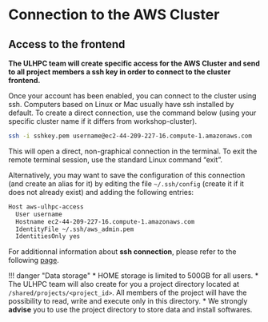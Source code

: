 # Connection to the AWS Cluster

## Access to the frontend

**The ULHPC team will create specific access for the AWS Cluster and send to all project members a ssh key in order to connect to the cluster frontend.**

Once your account has been enabled, you can connect to the cluster using ssh. Computers based on Linux or Mac usually have ssh installed by default.
To create a direct connection, use the command below (using your specific cluster name if it differs from workshop-cluster).

```bash
ssh -i sshkey.pem username@ec2-44-209-227-16.compute-1.amazonaws.com
```
This will open a direct, non-graphical connection in the terminal. To exit the remote terminal session, use the standard Linux command “exit”.

Alternatively, you may want to save the configuration of this connection (and create an alias for it) by editing the file `~/.ssh/config` (create it if it does not already exist) and adding the following entries:

```bash
Host aws-ulhpc-access
  User username
  Hostname ec2-44-209-227-16.compute-1.amazonaws.com
  IdentityFile ~/.ssh/aws_admin.pem
  IdentitiesOnly yes
```

For additionnal information about **ssh connection**, please refer to the following [page](../connect/ssh.md).


!!! danger "Data storage"
    * HOME storage is limited to 500GB for all users.
    * The ULHPC team will also create for you a project directory located at `/shared/projects/<project_id>`. All members of the project will have the possibility to read, write and execute only in this directory.
    * We strongly **advise** you to use the project directory to store data and install softwares. 



